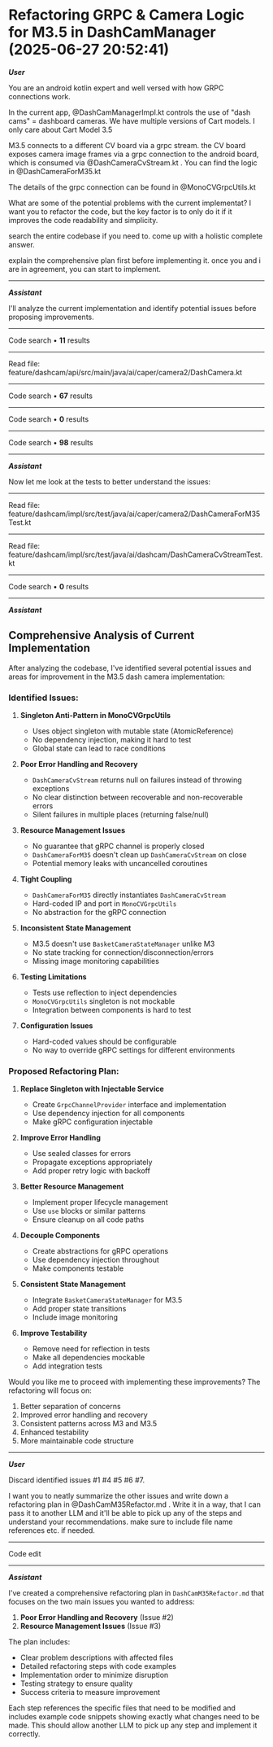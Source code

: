 <!-- Generated by Firebender -->

# Refactoring GRPC & Camera Logic for M3.5 in DashCamManager (2025-06-27 20:52:41)

_**User**_

You are an android kotlin expert and well versed with how GRPC connections work.


In the current app, @DashCamManagerImpl.kt controls the use of "dash cams" = dashboard cameras. We have multiple versions of Cart models. I only care about Cart Model 3.5

M3.5 connects to a different CV board via a grpc stream. the CV board exposes camera image frames via a grpc connection to the android board, which is consumed via @DashCameraCvStream.kt  . You can find the logic in @DashCameraForM35.kt 

The details of the grpc connection can be found in @MonoCVGrpcUtils.kt 


What are some of the potential problems with the current implementat?
I want you to refactor the code, but the key factor is to only do it if it improves the code readability and simplicity.

search the entire codebase if you need to. come up with a holistic complete answer.

explain the comprehensive plan first before implementing it. once you and i are in agreement, you can start to implement.

---

_**Assistant**_

I'll analyze the current implementation and identify potential issues before proposing improvements.

---

Code search • **11** results

---

Read file: feature/dashcam/api/src/main/java/ai/caper/camera2/DashCamera.kt

---

Code search • **67** results

---

Code search • **0** results

---

Code search • **98** results

---

_**Assistant**_

Now let me look at the tests to better understand the issues:

---

Read file: feature/dashcam/impl/src/test/java/ai/caper/camera2/DashCameraForM35Test.kt

---

Read file: feature/dashcam/impl/src/test/java/ai/dashcam/DashCameraCvStreamTest.kt

---

Code search • **0** results

---

_**Assistant**_

## Comprehensive Analysis of Current Implementation

After analyzing the codebase, I've identified several potential issues and areas for improvement in the M3.5 dash camera implementation:

### **Identified Issues:**

1. **Singleton Anti-Pattern in MonoCVGrpcUtils**
   - Uses object singleton with mutable state (AtomicReference)
   - No dependency injection, making it hard to test
   - Global state can lead to race conditions

2. **Poor Error Handling and Recovery**
   - `DashCameraCvStream` returns null on failures instead of throwing exceptions
   - No clear distinction between recoverable and non-recoverable errors
   - Silent failures in multiple places (returning false/null)

3. **Resource Management Issues**
   - No guarantee that gRPC channel is properly closed
   - `DashCameraForM35` doesn't clean up `DashCameraCvStream` on close
   - Potential memory leaks with uncancelled coroutines

4. **Tight Coupling**
   - `DashCameraForM35` directly instantiates `DashCameraCvStream`
   - Hard-coded IP and port in `MonoCVGrpcUtils`
   - No abstraction for the gRPC connection

5. **Inconsistent State Management**
   - M3.5 doesn't use `BasketCameraStateManager` unlike M3
   - No state tracking for connection/disconnection/errors
   - Missing image monitoring capabilities

6. **Testing Limitations**
   - Tests use reflection to inject dependencies
   - `MonoCVGrpcUtils` singleton is not mockable
   - Integration between components is hard to test

7. **Configuration Issues**
   - Hard-coded values should be configurable
   - No way to override gRPC settings for different environments

### **Proposed Refactoring Plan:**

1. **Replace Singleton with Injectable Service**
   - Create `GrpcChannelProvider` interface and implementation
   - Use dependency injection for all components
   - Make gRPC configuration injectable

2. **Improve Error Handling**
   - Use sealed classes for errors
   - Propagate exceptions appropriately
   - Add proper retry logic with backoff

3. **Better Resource Management**
   - Implement proper lifecycle management
   - Use `use` blocks or similar patterns
   - Ensure cleanup on all code paths

4. **Decouple Components**
   - Create abstractions for gRPC operations
   - Use dependency injection throughout
   - Make components testable

5. **Consistent State Management**
   - Integrate `BasketCameraStateManager` for M3.5
   - Add proper state transitions
   - Include image monitoring

6. **Improve Testability**
   - Remove need for reflection in tests
   - Make all dependencies mockable
   - Add integration tests

Would you like me to proceed with implementing these improvements? The refactoring will focus on:
1. Better separation of concerns
2. Improved error handling and recovery
3. Consistent patterns across M3 and M3.5
4. Enhanced testability
5. More maintainable code structure

---

_**User**_

Discard identified issues #1 #4 #5 #6 #7. 

I want you to neatly summarize the other issues and write down a refactoring plan in @DashCamM35Refactor.md . Write it in a way, that I can pass it to another LLM and it'll be able to pick up any of the steps and understand your recommendations. make sure to include file name references etc. if needed.

---

Code edit

---

_**Assistant**_

I've created a comprehensive refactoring plan in `DashCamM35Refactor.md` that focuses on the two main issues you wanted to address:

1. **Poor Error Handling and Recovery** (Issue #2)
2. **Resource Management Issues** (Issue #3)

The plan includes:
- Clear problem descriptions with affected files
- Detailed refactoring steps with code examples
- Implementation order to minimize disruption
- Testing strategy to ensure quality
- Success criteria to measure improvement

Each step references the specific files that need to be modified and includes example code snippets showing exactly what changes need to be made. This should allow another LLM to pick up any step and implement it correctly.

